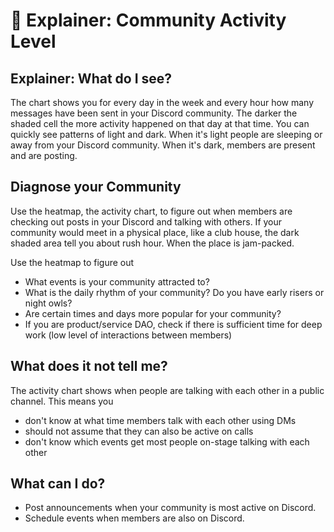 # 👟 Explainer: Community Activity Level

## Explainer: What do I see?

The chart shows you for every day in the week and every hour how many messages have been sent in your Discord community. The darker the shaded cell the more activity happened on that day at that time. You can quickly see patterns of light and dark. When it's light people are sleeping or away from your Discord community. When it's dark, members are present and are posting.

## Diagnose your Community

Use the heatmap, the activity chart, to figure out when members are checking out posts in your Discord and talking with others. If your community would meet in a physical place, like a club house, the dark shaded area tell you about rush hour. When the place is jam-packed.

Use the heatmap to figure out

* What events is your community attracted to?
* What is the daily rhythm of your community? Do you have early risers or night owls?
* Are certain times and days more popular for your community?
* If you are product/service DAO, check if there is sufficient time for deep work (low level of interactions between members)

## What does it not tell me?

The activity chart shows when people are talking with each other in a public channel. This means you

* don't know at what time members talk with each other using DMs
* should not assume that they can also be active on calls
* don't know which events get most people on-stage talking with each other

## What can I do?

* Post announcements when your community is most active on Discord.
* Schedule events when members are also on Discord.
